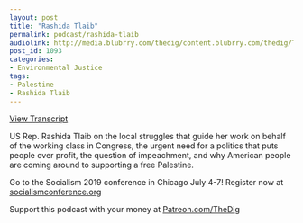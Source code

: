```yaml
---
layout: post
title: "Rashida Tlaib"
permalink: podcast/rashida-tlaib
audiolink: http://media.blubrry.com/thedig/content.blubrry.com/thedig/The_Dig-EP_200-Tlaib.mp3
post_id: 1093
categories: 
- Environmental Justice
tags: 
- Palestine
- Rashida Tlaib
---
```


[View Transcript](https://jacobinmag.com/2019/07/rashida-tlaib-detroit-palestine)

US Rep. Rashida Tlaib on the local struggles that guide her work on behalf of the working class in Congress, the urgent need for a politics that puts people over profit, the question of impeachment, and why American people are coming around to supporting a free Palestine.

Go to the Socialism 2019 conference in Chicago July 4-7! Register now at 
[socialismconference.org](http://socialismconference.org)

Support this podcast with your money at 
[Patreon.com/TheDig](http://Patreon.com/TheDig)